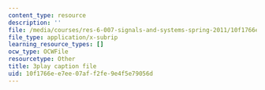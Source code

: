 ```yaml
---
content_type: resource
description: ''
file: /media/courses/res-6-007-signals-and-systems-spring-2011/10f1766ee7ee07aff2fe9e4f5e79056d_D1WF9YKqf3o.srt
file_type: application/x-subrip
learning_resource_types: []
ocw_type: OCWFile
resourcetype: Other
title: 3play caption file
uid: 10f1766e-e7ee-07af-f2fe-9e4f5e79056d
---
```

